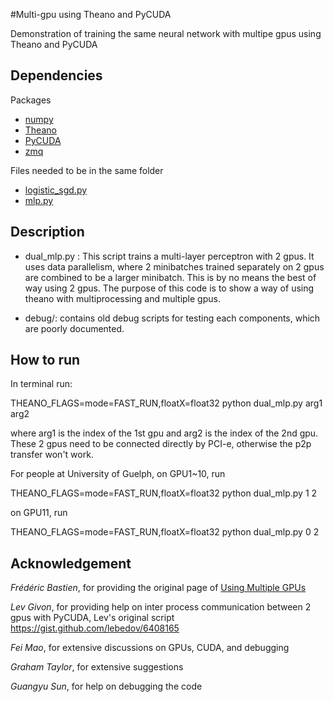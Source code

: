 #Multi-gpu using Theano and PyCUDA

Demonstration of training the same neural network with multipe gpus using Theano and PyCUDA

## Dependencies

Packages

* [numpy](http://www.numpy.org/)
* [Theano](http://deeplearning.net/software/theano/)
* [PyCUDA](http://mathema.tician.de/software/pycuda/)
* [zmq](http://zeromq.org/bindings:python)

Files needed to be in the same folder

* [logistic_sgd.py](http://deeplearning.net/tutorial/code/logistic_sgd.py)
* [mlp.py](http://deeplearning.net/tutorial/code/mlp.py)


## Description

* dual_mlp.py : This script trains a multi-layer perceptron with 2 gpus. It uses data parallelism, where 2 minibatches trained separately on 2 gpus are combined to be a larger minibatch. This is by no means the best of way using 2 gpus. The purpose of this code is to show a way of using theano with
multiprocessing and multiple gpus.

* debug/: contains old debug scripts for testing each components, which are poorly documented.

## How to run
In terminal run:

THEANO_FLAGS=mode=FAST_RUN,floatX=float32 python dual_mlp.py arg1 arg2

where arg1 is the index of the 1st gpu and arg2 is the index of the 2nd
gpu. These 2 gpus need to be connected directly by PCI-e, otherwise the
p2p transfer won't work.

For people at University of Guelph, on GPU1~10, run

THEANO_FLAGS=mode=FAST_RUN,floatX=float32 python dual_mlp.py 1 2

on GPU11, run

THEANO_FLAGS=mode=FAST_RUN,floatX=float32 python dual_mlp.py 0 2

## Acknowledgement
*Frédéric Bastien*, for providing the original page of [Using Multiple GPUs](https://github.com/Theano/Theano/wiki/Using-Multiple-GPUs)

*Lev Givon*, for providing help on inter process communication between 2 gpus with PyCUDA, Lev's original script https://gist.github.com/lebedov/6408165

*Fei Mao*, for extensive discussions on GPUs, CUDA, and debugging

*Graham Taylor*, for extensive suggestions

*Guangyu Sun*, for help on debugging the code